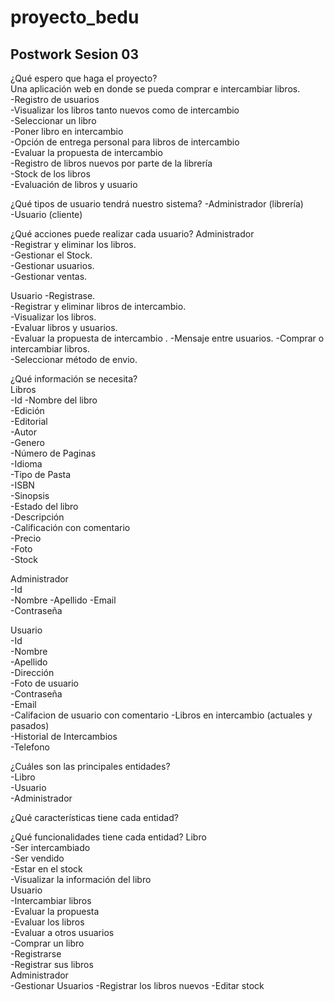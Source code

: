 # proyecto_bedu

## Postwork Sesion 03

¿Qué espero que haga el proyecto?  
Una aplicación web en donde se pueda comprar e intercambiar libros.  
-Registro de usuarios  
-Visualizar los libros tanto nuevos como de intercambio  
-Seleccionar un libro  
-Poner libro en intercambio  
-Opción de entrega personal para libros de intercambio  
-Evaluar la propuesta de intercambio  
-Registro de libros nuevos por parte de la librería  
-Stock de los libros  
-Evaluación de libros y usuario  

¿Qué tipos de usuario tendrá nuestro sistema?
-Administrador (librería)  
-Usuario (cliente)  

¿Qué acciones puede realizar cada usuario?
Administrador  
    -Registrar y eliminar los libros.  
    -Gestionar el Stock.  
    -Gestionar usuarios.  
    -Gestionar ventas.  

Usuario
    -Registrase.  
    -Registrar y eliminar libros de intercambio.  
    -Visualizar los libros.  
    -Evaluar libros y usuarios.  
    -Evaluar la propuesta de intercambio . 
    -Mensaje entre usuarios.
    -Comprar o intercambiar libros.  
    -Seleccionar método de envio.  

¿Qué información se necesita?  
Libros  
    -Id 
    -Nombre del libro  
    -Edición  
    -Editorial  
    -Autor  
    -Genero  
    -Número de Paginas  
    -Idioma  
    -Tipo de Pasta  
    -ISBN  
    -Sinopsis  
    -Estado del libro  
    -Descripción  
    -Calificación con comentario  
    -Precio  
    -Foto  
    -Stock  


Administrador  
    -Id  
    -Nombre 
    -Apellido 
    -Email  
    -Contraseña

Usuario  
    -Id  
    -Nombre  
    -Apellido  
    -Dirección  
    -Foto de usuario  
    -Contraseña  
    -Email  
    -Califacion de usuario con comentario
    -Libros en intercambio (actuales y pasados)  
    -Historial de Intercambios  
    -Telefono  

¿Cuáles son las principales entidades?  
    -Libro  
    -Usuario  
    -Administrador

¿Qué características tiene cada entidad?

¿Qué funcionalidades tiene cada entidad?
Libro  
    -Ser intercambiado  
    -Ser vendido  
    -Estar en el stock  
    -Visualizar la información del libro  
Usuario  
    -Intercambiar libros  
    -Evaluar la propuesta  
    -Evaluar los libros  
    -Evaluar a otros usuarios  
    -Comprar un libro  
    -Registrarse  
    -Registrar sus libros  
Administrador  
    -Gestionar Usuarios
    -Registrar los libros nuevos
    -Editar stock


